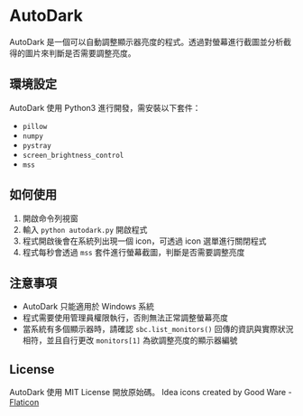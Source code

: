 # AutoDark

AutoDark 是一個可以自動調整顯示器亮度的程式。透過對螢幕進行截圖並分析截得的圖片來判斷是否需要調整亮度。

## 環境設定

AutoDark 使用 Python3 進行開發，需安裝以下套件：

- `pillow`
- `numpy`
- `pystray`
- `screen_brightness_control`
- `mss`

## 如何使用

1. 開啟命令列視窗
2. 輸入 `python autodark.py` 開啟程式
3. 程式開啟後會在系統列出現一個 icon，可透過 icon 選單進行關閉程式
4. 程式每秒會透過 `mss` 套件進行螢幕截圖，判斷是否需要調整亮度

## 注意事項

- AutoDark 只能適用於 Windows 系統
- 程式需要使用管理員權限執行，否則無法正常調整螢幕亮度
- 當系統有多個顯示器時，請確認 `sbc.list_monitors()` 回傳的資訊與實際狀況相符，並且自行更改 `monitors[1]` 為欲調整亮度的顯示器編號

## License

AutoDark 使用 MIT License 開放原始碼。 
Idea icons created by Good Ware - [Flaticon](https://media.flaticon.com/license/license.pdf)
